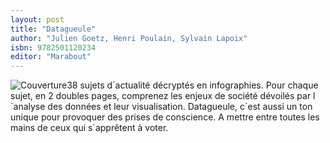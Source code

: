```yaml
---
layout: post
title: "Datagueule"
author: "Julien Goetz, Henri Poulain, Sylvain Lapoix"
isbn: 9782501120234
editor: "Marabout"
---
```


![Couverture](/img/9782501120234.jpg)38 sujets d´actualité décryptés en infographies. Pour chaque sujet, en 2 doubles pages, comprenez les enjeux de société dévoilés par l´analyse des données et leur visualisation. Datagueule, c´est aussi un ton unique pour provoquer des prises de conscience. A mettre entre toutes les mains de ceux qui s´apprêtent à voter.